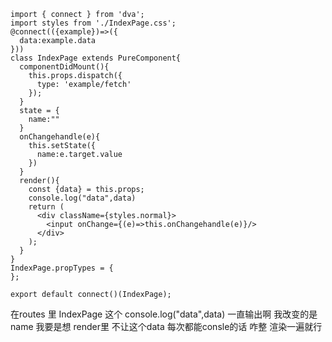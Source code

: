 ```import React, { PureComponent } from 'react';
import { connect } from 'dva';
import styles from './IndexPage.css';
@connect(({example})=>({
  data:example.data
}))
class IndexPage extends PureComponent{
  componentDidMount(){
    this.props.dispatch({
      type: 'example/fetch'
    });
  }
  state = {
    name:""
  }
  onChangehandle(e){
    this.setState({
      name:e.target.value
    })
  }
  render(){
    const {data} = this.props;
    console.log("data",data)
    return (
      <div className={styles.normal}>
        <input onChange={(e)=>this.onChangehandle(e)}/>
      </div>
    );
  }
}
IndexPage.propTypes = {
};

export default connect()(IndexPage);
```

在routes 里 IndexPage 这个  console.log("data",data) 一直输出啊 我改变的是name  我要是想 render里 不让这个data 每次都能consle的话 咋整 渲染一遍就行  
